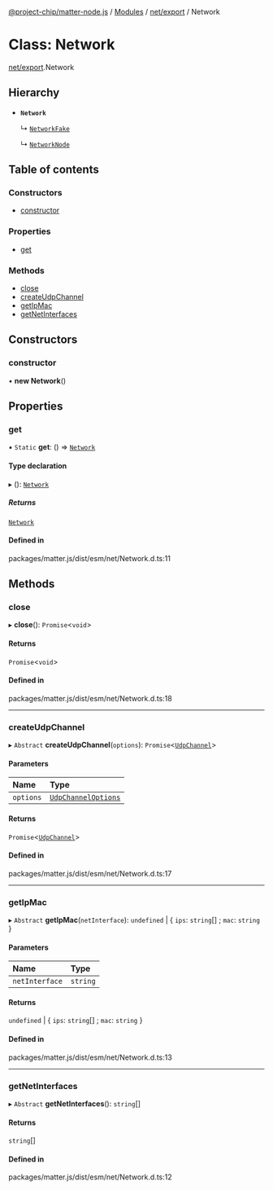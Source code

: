 [@project-chip/matter-node.js](../README.md) / [Modules](../modules.md) / [net/export](../modules/net_export.md) / Network

# Class: Network

[net/export](../modules/net_export.md).Network

## Hierarchy

- **`Network`**

  ↳ [`NetworkFake`](net_export.NetworkFake.md)

  ↳ [`NetworkNode`](net_export.NetworkNode.md)

## Table of contents

### Constructors

- [constructor](net_export.Network.md#constructor)

### Properties

- [get](net_export.Network.md#get)

### Methods

- [close](net_export.Network.md#close)
- [createUdpChannel](net_export.Network.md#createudpchannel)
- [getIpMac](net_export.Network.md#getipmac)
- [getNetInterfaces](net_export.Network.md#getnetinterfaces)

## Constructors

### constructor

• **new Network**()

## Properties

### get

▪ `Static` **get**: () => [`Network`](net_export.Network.md)

#### Type declaration

▸ (): [`Network`](net_export.Network.md)

##### Returns

[`Network`](net_export.Network.md)

#### Defined in

packages/matter.js/dist/esm/net/Network.d.ts:11

## Methods

### close

▸ **close**(): `Promise`<`void`\>

#### Returns

`Promise`<`void`\>

#### Defined in

packages/matter.js/dist/esm/net/Network.d.ts:18

___

### createUdpChannel

▸ `Abstract` **createUdpChannel**(`options`): `Promise`<[`UdpChannel`](../interfaces/net_export.UdpChannel.md)\>

#### Parameters

| Name | Type |
| :------ | :------ |
| `options` | [`UdpChannelOptions`](../interfaces/net_export.UdpChannelOptions.md) |

#### Returns

`Promise`<[`UdpChannel`](../interfaces/net_export.UdpChannel.md)\>

#### Defined in

packages/matter.js/dist/esm/net/Network.d.ts:17

___

### getIpMac

▸ `Abstract` **getIpMac**(`netInterface`): `undefined` \| { `ips`: `string`[] ; `mac`: `string`  }

#### Parameters

| Name | Type |
| :------ | :------ |
| `netInterface` | `string` |

#### Returns

`undefined` \| { `ips`: `string`[] ; `mac`: `string`  }

#### Defined in

packages/matter.js/dist/esm/net/Network.d.ts:13

___

### getNetInterfaces

▸ `Abstract` **getNetInterfaces**(): `string`[]

#### Returns

`string`[]

#### Defined in

packages/matter.js/dist/esm/net/Network.d.ts:12
